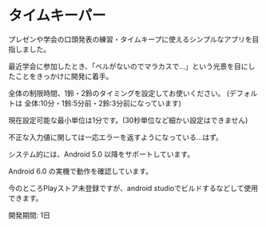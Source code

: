 # タイムキーパー  

プレゼンや学会の口頭発表の練習・タイムキープに使えるシンプルなアプリを目指しました。  

最近学会に参加したとき、「ベルがないのでマラカスで...」という光景を目にしたことをきっかけに開発に着手。

全体の制限時間、1鈴・2鈴のタイミングを設定してお使いください。 (デフォルトは 全体:10分・1鈴:5分前・2鈴:3分前になっています) 

現在設定可能な最小単位は1分です。(30秒単位など細かい設定はできません)  

不正な入力値に関しては一応エラーを返すようになっている...はず。

システム的には、Android 5.0 以降をサポートしています。  

Android 6.0 の実機で動作を確認しています。  

今のところPlayストア未登録ですが、android studioでビルドするなどして使用できます。

開発期間: 1日  
